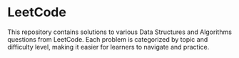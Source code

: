 # LeetCode
This repository contains solutions to various Data Structures and Algorithms questions from LeetCode. Each problem is categorized by topic and difficulty level, making it easier for learners to navigate and practice.
